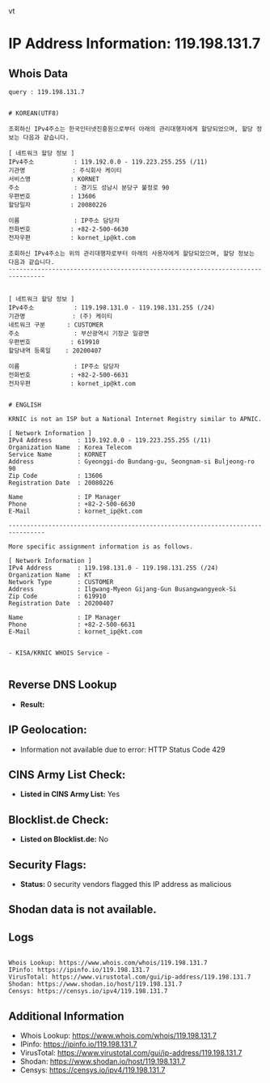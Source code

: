 vt
# IP Address Information: 119.198.131.7

## Whois Data
```
query : 119.198.131.7


# KOREAN(UTF8)

조회하신 IPv4주소는 한국인터넷진흥원으로부터 아래의 관리대행자에게 할당되었으며, 할당 정보는 다음과 같습니다.

[ 네트워크 할당 정보 ]
IPv4주소           : 119.192.0.0 - 119.223.255.255 (/11)
기관명             : 주식회사 케이티
서비스명           : KORNET
주소               : 경기도 성남시 분당구 불정로 90
우편번호           : 13606
할당일자           : 20080226

이름               : IP주소 담당자
전화번호           : +82-2-500-6630
전자우편           : kornet_ip@kt.com

조회하신 IPv4주소는 위의 관리대행자로부터 아래의 사용자에게 할당되었으며, 할당 정보는 다음과 같습니다.
--------------------------------------------------------------------------------


[ 네트워크 할당 정보 ]
IPv4주소           : 119.198.131.0 - 119.198.131.255 (/24)
기관명             : (주) 케이티
네트워크 구분      : CUSTOMER
주소               : 부산광역시 기장군 일광면
우편번호           : 619910
할당내역 등록일    : 20200407

이름               : IP주소 담당자
전화번호           : +82-2-500-6631
전자우편           : kornet_ip@kt.com


# ENGLISH

KRNIC is not an ISP but a National Internet Registry similar to APNIC.

[ Network Information ]
IPv4 Address       : 119.192.0.0 - 119.223.255.255 (/11)
Organization Name  : Korea Telecom
Service Name       : KORNET
Address            : Gyeonggi-do Bundang-gu, Seongnam-si Buljeong-ro 90
Zip Code           : 13606
Registration Date  : 20080226

Name               : IP Manager
Phone              : +82-2-500-6630
E-Mail             : kornet_ip@kt.com

--------------------------------------------------------------------------------

More specific assignment information is as follows.

[ Network Information ]
IPv4 Address       : 119.198.131.0 - 119.198.131.255 (/24)
Organization Name  : KT
Network Type       : CUSTOMER
Address            : Ilgwang-Myeon Gijang-Gun Busangwangyeok-Si
Zip Code           : 619910
Registration Date  : 20200407

Name               : IP Manager
Phone              : +82-2-500-6631
E-Mail             : kornet_ip@kt.com


- KISA/KRNIC WHOIS Service -


```
## Reverse DNS Lookup
- **Result:** 

## IP Geolocation:
- Information not available due to error: HTTP Status Code 429

## CINS Army List Check:
- **Listed in CINS Army List:** 
Yes

## Blocklist.de Check:
- **Listed on Blocklist.de:** 
No

## Security Flags:
- **Status:** 0 security vendors flagged this IP address as malicious

## Shodan data is not available.

## Logs
```

Whois Lookup: https://www.whois.com/whois/119.198.131.7
IPinfo: https://ipinfo.io/119.198.131.7
VirusTotal: https://www.virustotal.com/gui/ip-address/119.198.131.7
Shodan: https://www.shodan.io/host/119.198.131.7
Censys: https://censys.io/ipv4/119.198.131.7

```
## Additional Information
- Whois Lookup: https://www.whois.com/whois/119.198.131.7
- IPinfo: https://ipinfo.io/119.198.131.7
- VirusTotal: https://www.virustotal.com/gui/ip-address/119.198.131.7
- Shodan: https://www.shodan.io/host/119.198.131.7
- Censys: https://censys.io/ipv4/119.198.131.7

